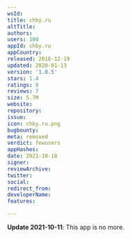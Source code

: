 ```yaml
---
wsId: 
title: chby.ru
altTitle: 
authors: 
users: 100
appId: chby.ru
appCountry: 
released: 2018-12-19
updated: 2020-01-13
version: '1.0.5'
stars: 1.4
ratings: 8
reviews: 7
size: 5.7M
website: 
repository: 
issue: 
icon: chby.ru.png
bugbounty: 
meta: removed
verdict: fewusers
appHashes: 
date: 2021-10-18
signer: 
reviewArchive: 
twitter: 
social: 
redirect_from: 
developerName: 
features: 

---
```


**Update 2021-10-11**: This app is no more.
